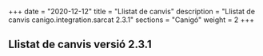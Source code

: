 +++
date        = "2020-12-12"
title       = "Llistat de canvis"
description = "Llistat de canvis canigo.integration.sarcat 2.3.1"
sections    = "Canigó"
weight		= 2
+++

## Llistat de canvis versió 2.3.1


